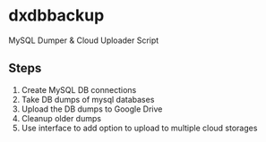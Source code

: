 # dxdbbackup
MySQL Dumper &amp; Cloud Uploader Script


## Steps

1. Create MySQL  DB connections
2. Take DB dumps of mysql databases
3. Upload the DB dumps to Google Drive
4. Cleanup older dumps
5. Use interface to add option to upload to multiple cloud storages

